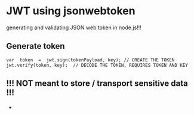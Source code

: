 # JWT using jsonwebtoken

 generating and validating JSON web token in node.js!!!


## Generate token
`var  token  =  jwt.sign(tokenPayload, key); // CREATE THE TOKEN`  
`jwt.verify(token, key);  // DECODE THE TOKEN, REQUIRES TOKEN AND KEY`

## !!! NOT meant to store / transport sensitive data !!!
*
